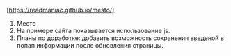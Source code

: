 [https://readmaniac.github.io/mesto/]
1. Место
2. На примере сайта показывается использование js.
3. Планы по доработке: добавить возможность сохранения введеной в попап информации после обновления страницы.